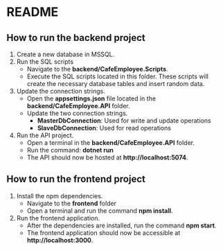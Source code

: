 # README

## How to run the backend project
1. Create a new database in MSSQL.
2. Run the SQL scripts 
    - Navigate to the **backend/CafeEmployee.Scripts**. 
    - Execute the SQL scripts located in this folder. These scripts will create the necessary database tables and insert random data.
3. Update the connection strings.
    - Open the **appsettings.json** file located in the **backend/CafeEmployee.API** folder.
    - Update the two connection strings.
        - **MasterDbConnection**: Used for write and update operations
        - **SlaveDbConnection**: Used for read operations
4. Run the API project.
    - Open a terminal in the **backend/CafeEmployee.API** folder.
    - Run the command: **dotnet run**
    - The API should now be hosted at **http://localhost:5074**.

## How to run the frontend project
1. Install the npm dependencies. 
    - Navigate to the **frontend** folder 
    - Open a terminal and run the command **npm install**.
2. Run the frontend application.
    - After the dependencies are installed, run the command **npm start**.
    - The frontend application should now be accessible at **http://localhost:3000**.